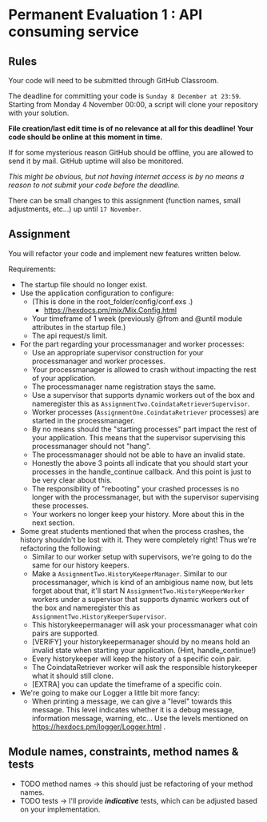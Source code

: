 # Permanent Evaluation 1 : API consuming service

## Rules

Your code will need to be submitted through GitHub Classroom.

The deadline for committing your code is `Sunday 8 December at 23:59`. Starting from Monday 4 November 00:00, a script will clone your repository with your solution.

__File creation/last edit time is of no relevance at all for this deadline! Your code should be online at this moment in time.__

If for some mysterious reason GitHub should be offline, you are allowed to send it by mail. GitHub uptime will also be monitored.

_This might be obvious, but not having internet access is by no means a reason to not submit your code before the deadline._

There can be small changes to this assignment (function names, small adjustments, etc...) up until `17 November`.

## Assignment

You will refactor your code and implement new features written below.

Requirements:

* The startup file should no longer exist.
* Use the application configuration to configure:
  * (This is done in the root_folder/config/conf.exs .)
    * https://hexdocs.pm/mix/Mix.Config.html
  * Your timeframe of 1 week (previously @from and @until module attributes in the startup file.)
  * The api request/s limit.
* For the part regarding your processmanager and worker processes:
  * Use an appropriate supervisor construction for your processmanager and worker processes.
  * Your processmanager is allowed to crash without impacting the rest of your application.
  * The processmanager name registration stays the same.
  * Use a supervisor that supports dynamic workers out of the box and nameregister this as `AssignmentTwo.CoindataRetrieverSupervisor`.
  * Worker processes (`AssignmentOne.CoindataRetriever` processes) are started in the processmanager.
  * By no means should the "starting processes" part impact the rest of your application. This means that the supervisor supervising this processmanager should not "hang".
  * The processmanager should not be able to have an invalid state.
  * Honestly the above 3 points all indicate that you should start your processes in the handle_continue callback. And  this point is just to be very clear about this.
  * The responsibility of "rebooting" your crashed processes is no longer with the processmanager, but with the supervisor supervising these processes.
  * Your workers no longer keep your history. More about this in the next section.
* Some great students mentioned that when the process crashes, the history shouldn't be lost with it. They were completely right! Thus we're refactoring the following:
  * Similar to our worker setup with supervisors, we're going to do the same for our history keepers.
  * Make a `AssignmentTwo.HistoryKeeperManager`. Similar to our processmanager, which is kind of an ambigious name now, but lets forget about that, it'll start N `AssignmentTwo.HistoryKeeperWorker` workers under a supervisor that supports dynamic workers out of the box and nameregister this as `AssignmentTwo.HistoryKeeperSupervisor`.
  * This historykeepermanager will ask your processmanager what coin pairs are supported.
  * [VERIFY] your historykeepermanager should by no means hold an invalid state when starting your application. (Hint, handle_continue!)
  * Every historykeeper will keep the history of a specific coin pair.
  * The CoindataRetriever worker will ask the responsible historykeeper what it should still clone.
  * [EXTRA] you can update the timeframe of a specific coin.
* We're going to make our Logger a little bit more fancy:
  * When printing a message, we can give a "level" towards this message. This level indicates whether it is a debug message, information message, warning, etc... Use the levels mentioned on https://hexdocs.pm/logger/Logger.html .

## Module names, constraints, method names & tests

* TODO method names -> this should just be refactoring of your method names.
* TODO tests -> I'll provide **_indicative_** tests, which can be adjusted based on your implementation.